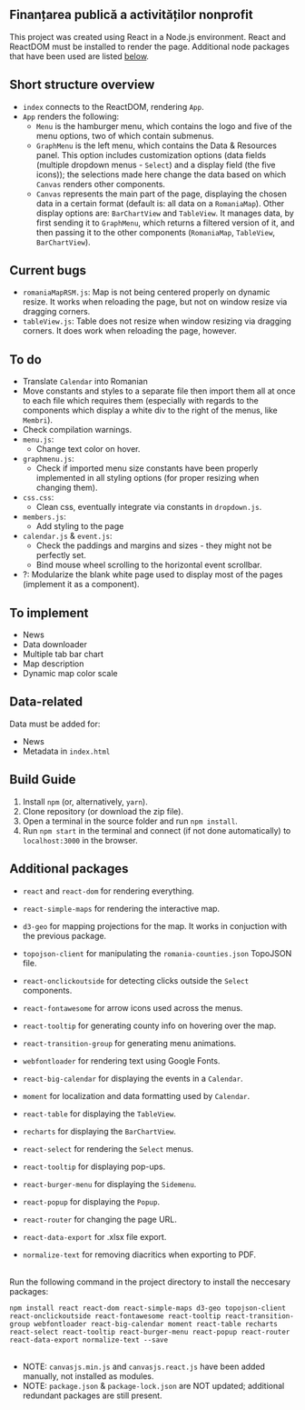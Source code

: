 ## Finanțarea publică a activităților nonprofit

This project was created using React in a Node.js environment. React and ReactDOM must be installed to render the page.
Additional node packages that have been used are listed [below](#additional-packages).

## Short structure overview

- `index` connects to the ReactDOM, rendering `App`.
- `App` renders the following:
    - `Menu` is the hamburger menu, which contains the logo and five of the menu options, two of which contain submenus.
    - `GraphMenu` is the left menu, which contains the Data & Resources panel. This option includes customization options (data fields (multiple dropdown menus - `Select`) and a display field (the five icons)); the selections made here change the data based on which `Canvas` renders other components.
    - `Canvas` represents the main part of the page, displaying the chosen data in a certain format (default is: all data on a `RomaniaMap`). Other display options are: `BarChartView` and `TableView`. It manages data, by first sending it to `GraphMenu`, which returns a filtered version of it, and then passing it to the other components (`RomaniaMap`, `TableView`, `BarChartView`).

## Current bugs

- `romaniaMapRSM.js`:
    Map is not being centered properly on dynamic resize. It works when reloading the page, but not on window resize via dragging corners.
- `tableView.js`:
    Table does not resize when window resizing via dragging corners. It does work when reloading the page, however.

## To do

- Translate `Calendar` into Romanian
- Move constants and styles to a separate file then import them all at once to each file which requires them (especially with regards to the components which display a white div to the right of the menus, like `Membri`).
- Check compilation warnings.
- `menu.js`:
    - Change text color on hover.
- `graphmenu.js`:
    - Check if imported menu size constants have been properly implemented in all styling options (for proper resizing when changing them).
- `css.css`:
    - Clean css, eventually integrate via constants in `dropdown.js`.
- `members.js`:
    - Add styling to the page
- `calendar.js` & `event.js`:
    - Check the paddings and margins and sizes - they might not be perfectly set.
    - Bind mouse wheel scrolling to the horizontal event scrollbar.
- ?: Modularize the blank white page used to display most of the pages (implement it as a component).

## To implement

- News
- Data downloader
- Multiple tab bar chart
- Map description
- Dynamic map color scale

## Data-related

Data must be added for:
- News
- Metadata in `index.html`

## Build Guide

1) Install `npm` (or, alternatively, `yarn`).
2) Clone repository (or download the zip file).
3) Open a terminal in the source folder and run `npm install`.
4) Run `npm start` in the terminal and connect (if not done automatically) to `localhost:3000` in the browser.

## Additional packages

- `react` and `react-dom` for rendering everything.

- `react-simple-maps` for rendering the interactive map.
- `d3-geo` for mapping projections for the map. It works in conjuction with the previous package.
- `topojson-client` for manipulating the `romania-counties.json` TopoJSON file.
- `react-onclickoutside` for detecting clicks outside the `Select` components.
- `react-fontawesome` for arrow icons used across the menus.
- `react-tooltip` for generating county info on hovering over the map.
- `react-transition-group` for generating menu animations.
- `webfontloader` for rendering text using Google Fonts.
- `react-big-calendar` for displaying the events in a `Calendar`.
- `moment` for localization and data formatting used by `Calendar`.
- `react-table` for displaying the `TableView`.
- `recharts` for displaying the `BarChartView`.
- `react-select` for rendering the `Select` menus.
- `react-tooltip` for displaying pop-ups.
- `react-burger-menu` for displaying the `Sidemenu`.
- `react-popup` for displaying the `Popup`.
- `react-router` for changing the page URL.
- `react-data-export` for .xlsx file export.
- `normalize-text` for removing diacritics when exporting to PDF.
<br />
Run the following command in the project directory to install the neccesary packages:

`npm install react react-dom react-simple-maps d3-geo topojson-client react-onclickoutside react-fontawesome react-tooltip react-transition-group webfontloader react-big-calendar moment react-table recharts react-select react-tooltip react-burger-menu react-popup react-router react-data-export normalize-text --save`
<br />
<br />
- NOTE: `canvasjs.min.js` and `canvasjs.react.js` have been added manually, not installed as modules.
- NOTE: `package.json` & `package-lock.json` are NOT updated; additional redundant packages are still present.